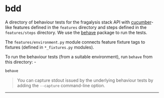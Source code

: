 # bdd
A directory of behaviour tests for the fragalysis stack API
with [cucumber]-like features defined in the `features` directory and
steps defined in the `features/steps` directory. We use the [behave] package
to run the tests.

The `features/environment.py` module connects feature fixture tags to fixtures
(defined in `*_fixtures.py` modules).

To run the behaviour tests (from a suitable environment), run `behave`
from this directory: -

```bash
behave
```

>   You can capture stdout issued by the underlying behaviour tests
    by adding the `--capture` command-line option.

---

[behave]: https://behave.readthedocs.io/en/latest/
[cucumber]: https://cucumber.io/tools/cucumber-open/
